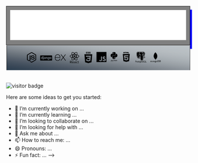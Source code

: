 <div >
<div class="box"  style="border:1px solid; background-color:gray; padding:10px;
  box-shadow:5px 10px blue"} qqalign="center">
<!--        <img src="https://github.com/brandonswansfeger/brandonswansfeger/blob/main/Untitled.png?raw=true" width="600px"> -->
       <img src="https://raw.githubusercontent.com/brandonswansfeger/brandonswansfeger/a69095d88cff46559ff280c5543bb89935841854/banner_twocolors.svg" width="750PX" alt="css-in-readme">
</div>
<div align="center" >
    <img src="https://github.com/brandonswansfeger/brandonswansfeger/blob/main/Capture.PNG?raw=true" width="700px" alt="css-in-readme">
</div>
</div>
</br>

![visitor badge](https://visitor-badge.glitch.me/badge?page_id=brandonswansfeger.visitor-badge)

Here are some ideas to get you started:

- 🔭 I’m currently working on ...
- 🌱 I’m currently learning ...
- 👯 I’m looking to collaborate on ...
- 🤔 I’m looking for help with ...
- 💬 Ask me about ...
- 📫 How to reach me: ...
- 😄 Pronouns: ...
- ⚡ Fun fact: ...
-->

<div></div>
